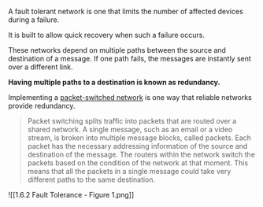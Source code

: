 A fault tolerant network is one that limits the number of affected devices during a failure.

It is built to allow quick recovery when such a failure occurs. 

These networks depend on multiple paths between the source and destination of a message. If one path fails, the messages are instantly sent over a different link.

**Having multiple paths to a destination is known as redundancy.**

Implementing a [packet-switched network](https://chatgpt.com/share/6706a9d8-dc70-8011-9a04-4fe041454bc0) is one way that reliable networks provide redundancy. 

> Packet switching splits traffic into packets that are routed over a shared network. A single message, such as an email or a video stream, is broken into multiple message blocks, called packets. Each packet has the necessary addressing information of the source and destination of the message. The routers within the network switch the packets based on the condition of the network at that moment. This means that all the packets in a single message could take very different paths to the same destination.

![[1.6.2 Fault Tolerance - Figure 1.png]]